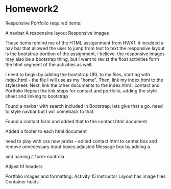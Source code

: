 # Homework2
Responsive Portfolio
required items:

A navbar
A responsive layout
Responsive images

These items remind me of the HTML assigenment from HWK1:
 it inculded a nav bar that allowed the user to jump from text to text
 the responsive layout is the bootstrap porition of the assignment, i believe. 
 the responsive images may also be a bootstrap thing, but I want to revist the float activities form the html segment of the activities as well. 

I need to begin by adding the bootstrap URL to my files, starting with index.html - the file I will use as my "home".
Then, link my index.html to the stylesheet.
Next, link the other documents to the index.html : contact and Portfolio
Repeat the link steps for contact and portfolio, adding the style sheet and linking to bootstrap

Found a navbar with search included in Bootstrap, lets give that a go.
 need to style navbar but I will comeback to that.

Found a contact form and added that to the contact.html document

Added a footer to each html document

need to play with css now probs - edited contact.html to center box and remove unnecessary input boxes
    adjusted Message box by adding a <div> and naming it form-controla

Adjust h1 headers

Portfolio images and formatting:
Activity 15 Instructor Layout has image files
Container holds 



